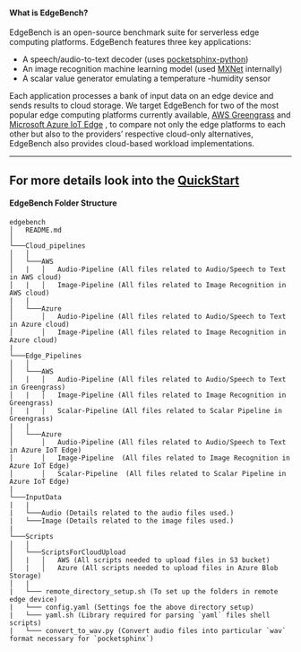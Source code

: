 #### What is EdgeBench?
EdgeBench is an open-source benchmark suite for serverless edge computing platforms. EdgeBench features three key applications: 

- A speech/audio-to-text decoder (uses [pocketsphinx-python](https://github.com/bambocher/pocketsphinx-python))
- An image recognition machine learning model (used [MXNet](https://github.com/apache/incubator-mxnet) internally)
- A scalar value generator emulating a temperature -humidity sensor

Each application processes a bank of input data on an edge device and sends results to cloud storage. We target EdgeBench for two of the most popular edge computing platforms currently available, [AWS Greengrass](https://aws.amazon.com/greengrass/) and [Microsoft Azure IoT Edge](https://azure.microsoft.com/en-us/services/iot-edge/) , to compare not only the edge platforms to each other but also to the providers’ respective cloud-only alternatives, EdgeBench also provides cloud-based workload implementations.

---
## For more details look into the [QuickStart](https://github.com/akaanirban/edgebench/wiki/QuickStart)

#### EdgeBench Folder Structure

```
edgebench
│   README.md
│
└───Cloud_pipelines
│   │   
│   └───AWS
│   |   │   Audio-Pipeline (All files related to Audio/Speech to Text in AWS cloud)
│   |   │   Image-Pipeline (All files related to Image Recognition in AWS cloud)
|   |
│   └───Azure
│       │   Audio-Pipeline (All files related to Audio/Speech to Text in Azure cloud)
│       │   Image-Pipeline (All files related to Image Recognition in Azure cloud)
|       
└───Edge_Pipelines
│   │   
│   └───AWS
│   |   │   Audio-Pipeline (All files related to Audio/Speech to Text in Greengrass)
│   |   │   Image-Pipeline (All files related to Image Recognition in Greengrass)
│   |   │   Scalar-Pipeline (All files related to Scalar Pipeline in Greengrass)
|   |
│   └───Azure
│       │   Audio-Pipeline (All files related to Audio/Speech to Text in Azure IoT Edge)
│       │   Image-Pipeline  (All files related to Image Recognition in Azure IoT Edge)
│       │   Scalar-Pipeline  (All files related to Scalar Pipeline in Azure IoT Edge)
|
└───InputData
|   |
|   └───Audio (Details related to the audio files used.)
|   └───Image (Details related to the image files used.)
|
└───Scripts
│   │   
│   └───ScriptsForCloudUpload
│   |   │   AWS (All scripts needed to upload files in S3 bucket)
│   |   │   Azure (All scripts needed to upload files in Azure Blob Storage)
│   |
|   └─── remote_directory_setup.sh (To set up the folders in remote edge device)
|   └─── config.yaml (Settings foe the above directory setup)
|   └─── yaml.sh (Library required for parsing `yaml` files shell scripts)
|   └─── convert_to_wav.py (Convert audio files into particular `wav` format necessary for `pocketsphinx`)
```
